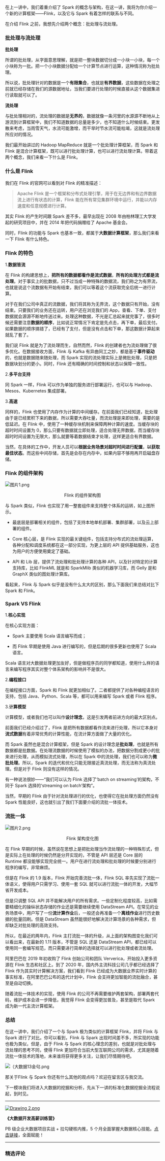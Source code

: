 <p data-nodeid="1037" class="">在上一讲中，我们着重介绍了 Spark 的概念与架构，在这一讲，我将为你介绍一个新的计算框架——Flink，以及它与 Spark 有着怎样的联系与不同。</p>
<p data-nodeid="1038">在介绍 Flink 之前，我想先介绍两个概念：批处理与流处理。</p>
<h3 data-nodeid="1039">批处理与流处理</h3>
<p data-nodeid="1040"><strong data-nodeid="1115">批处理</strong></p>
<p data-nodeid="1041">所谓的批处理，从字面意思理解，就是把一整块数据切分成一小块一小块，每一个小块称为一批。把一个小块数据分配给一个计算节点进行运算，这种情况称为批处理。</p>
<p data-nodeid="1042">所以说，批处理针对的数据是一个<strong data-nodeid="1126">有限集合</strong>，也就是<strong data-nodeid="1127">有界数据</strong>，这些数据在处理之前就已经存储在我们的源数据地址，当我们要进行处理的时候直接从这个数据集进行读取就可以了。</p>
<p data-nodeid="1043"><strong data-nodeid="1131">流处理</strong></p>
<p data-nodeid="1044">与批处理相对的，流处理的数据是<strong data-nodeid="1137">无界的</strong>，数据就像一条河里的水源源不断地从上游流到计算框架中，我们不知道数据的总量是多少，也不知道什么时候结束。更发散来考虑，当雨雪天气，水流可能激增，而干旱时节水流可能枯竭，这就是流处理所应对的情况。</p>
<p data-nodeid="1045">我们最开始讲过的 Hadoop&nbsp;MapReduce 就是一个批处理计算框架，而 Spark 和 Flink 是混合计算框架，既可以进行批处理计算，也可以进行流处理计算。带着这两个概念，我们来看一下什么是 Flink。</p>
<h3 data-nodeid="2326" class="">什么是 Flink</h3>



<p data-nodeid="1047">我们在 Flink 的官网可以看到对 Flink 的精准描述：</p>
<blockquote data-nodeid="1048">
<p data-nodeid="1049">Apache Flink 是一个框架和分布式处理引擎，用于在无边界和有边界数据流上进行有状态的计算，Flink 能在所有常见集群环境中运行，并能以内存速度和任意规模进行计算。</p>
</blockquote>
<p data-nodeid="1050">其实 Flink 的产生时间跟 Spark 差不多，最早出现在 2008 年由柏林理工大学发起的研究项目中，并在 2014 年把代码捐赠给了 Apache 基金会。</p>
<p data-nodeid="1051">同时，Flink 的功能与 Spark 也基本一致，都属于<strong data-nodeid="1148">大数据计算框架</strong>，那么我们来看一下 Flink 有什么特色。</p>
<h3 data-nodeid="1052">Flink 的特色</h3>
<p data-nodeid="6512" class="">1.<strong data-nodeid="6517">数据皆流</strong></p>


<p data-nodeid="1054">在 Flink 的构建思想上，<strong data-nodeid="1164">把所有的数据都看作是流式数据</strong>，<strong data-nodeid="1165">所有的处理方式都是流处理</strong>。对于事实上的批数据，只不过当成一种特殊的数据流，我们称之为有界流，也就是说这个流数据有开始有结束，我们可以等着这个流获取完全后统一进行计算。</p>
<p data-nodeid="1055">对于在我们公司中真正的流数据，我们将其称为无界流，这个数据只有开始，没有结束。只要我们的业务还在运转，用户还在浏览我们的 App，查看、下单、支付数据就会源源不断地传送过来。处理这种数据，不光是汇总起来就完事了，很多时候还需要注意<strong data-nodeid="1171">数据的顺序</strong>，比如说正常情况下肯定是先点击，再下单，最后支付。如果数据的顺序搞错了，已经有了支付，但是没有点击和下单，那这数据计算起来就乱了套了。</p>
<p data-nodeid="1056">我们说 Flink 就是为了流处理而生，自然而然，Flink 的创建者也为流处理做了很多优化。在数据接收方面，Flink 与 Kafka 有异曲同工之妙，都是基于<strong data-nodeid="1177">事件驱动</strong>的，也就是数据随来随处理，而 Spark 实现的流处理实际上是微批处理，只是把数据块划分的更小。同时，Flink 还有精确的时间控制和状态以保障一致性。</p>
<p data-nodeid="7564" class="">2.<strong data-nodeid="7569">多平台支持</strong></p>


<p data-nodeid="1058">同 Spark 一样，Flink 可以作为单独的服务进行部署运行，也可以与 Hadoop、Mesos、Kubernetes 集成部署。</p>
<p data-nodeid="8616" class="">3.<strong data-nodeid="8621">高速</strong></p>


<p data-nodeid="1060">同样的，Flink 也使用了内存作为计算的中间缓存。在前面我们已经知道，批处理由于是已经累积下来的数据，所以需要大吞吐量，而流处理是来即处理，需要的是低延迟。在 Flink 中，使用了一种缓存块机制来保障两种计算的速度。当缓存块的超时时间设置为 0，那么只要有数据就立即处理，适合处理无界数据，而当缓存块超时时间设置为无限大，那么就要等着数据结束才处理，这样更适合有界数据。</p>
<p data-nodeid="1061">当然，在具体的工作中，开发人员可以<strong data-nodeid="1199">根据业务场景对超时时间进行配置</strong>，<strong data-nodeid="1200">以获取最佳状态</strong>。而这些中间存储，首先是会存在内存中，如果内容不够用再开启磁盘存储。</p>
<h3 data-nodeid="1062">Flink 的组件架构</h3>
<p data-nodeid="1063"><img src="https://s0.lgstatic.com/i/image6/M00/18/E1/Cgp9HWBJhG2AedBYAAIOse0WBJU239.png" alt="图片1.png" data-nodeid="1204"></p>
<div data-nodeid="1064"><p style="text-align:center">Flink 的组件架构图</p></div>
<p data-nodeid="1065">与 Spark 类似，Flink 也实现了用一整套组件来支持整个体系的运转，如上图所示。</p>
<ul data-nodeid="1066">
<li data-nodeid="1067">
<p data-nodeid="1068">最底层是部署相关的组件，包括了支持本地单机部署、集群部署，以及云上部署的组件。</p>
</li>
<li data-nodeid="1069">
<p data-nodeid="1070">Core 核心层，是 Flink 实现的最关键组件，包括支持分布式的流处理运算，各种分配和调度系统都在这一部分实现，为更上层的 API 提供基础服务，这也为用户的方便使用奠定了基础。</p>
</li>
<li data-nodeid="1071">
<p data-nodeid="1072">API 和 Lib 层，提供了流处理和批处理计算的各种 API，以及针对特定的计算支持库，比如 FlinkML 就是和 SparkMlib 类似的机器学习库，而 Gelly 是和 GraphX 类似的图处理计算库。</p>
</li>
</ul>
<p data-nodeid="1073">看起来，Flink 与 Spark 似乎是没有什么太大的区别，那么下面我们来总结对比下 Spark 和 Flink。</p>
<h3 data-nodeid="1074">Spark&nbsp;VS&nbsp;Flink</h3>
<p data-nodeid="3364" class="">1.<strong data-nodeid="3369">核心实现</strong></p>


<p data-nodeid="1076">在核心实现方面：</p>
<ul data-nodeid="1077">
<li data-nodeid="1078">
<p data-nodeid="1079">Spark 主要使用 Scala 语言编写而成；</p>
</li>
<li data-nodeid="1080">
<p data-nodeid="1081">而 Flink 早期是使用 Java 进行编写的，但是后期的很多更新也使用了 Scala 语言。</p>
</li>
</ul>
<p data-nodeid="1082">Scala 语言对大数据处理更加友好，但是做程序员的同学都知道，使用什么样的语言来编写程序其实对整个体系架构的影响并不是很大。</p>
<p data-nodeid="4410" class="">2.<strong data-nodeid="4415">编程接口</strong></p>


<p data-nodeid="1084">在编程接口方面，Spark 和 Flink 就更加相似了。二者都提供了对各种编程语言的支持，包括 Java、Python、Scala 等，都可以用来编写 Spark 或者 Flink 程序。</p>
<p data-nodeid="5460" class="">3.<strong data-nodeid="5465">计算模型</strong></p>


<p data-nodeid="1086">计算模型，或者我们也可以叫作<strong data-nodeid="1233">设计理念</strong>，这是引发两者前进方向的最大区别点。</p>
<p data-nodeid="1087">前面我们已经介绍过了，Flink 是把所有数据都看作流来进行处理，所以它本身对<strong data-nodeid="1239">流式数据</strong>有着非常优秀的计算性能，在流计算方面做了大量的优化。</p>
<p data-nodeid="1088">而 Spark 虽然也是混合计算框架，但是 Spark 的设计理念是<strong data-nodeid="1249">批处理</strong>，也就是所有数据都是批数据。在处理流数据的时候使用了模拟的办法，把数据分割成更小的批来进行处理，从而模拟流式处理，所以在 Spark 中的流处理，我们也可以称为<strong data-nodeid="1250">微批处理</strong>。所以，Spark 的迭代和优化只能无限接近真流处理，而无法称为真流处理。但是对于 Flink 则没有这样的情况。</p>
<p data-nodeid="1089">有一种说法很妙——“我们可以认为 Flink 选择了‘batch on streaming’的架构，不同于 Spark 选择的‘streaming on batch’架构”。</p>
<p data-nodeid="1090">当然，早期的 Flink 由于针对流处理进行的优化，也使得它在批处理方面仍然没有 Spark 性能良好，这也就引出了我们下面要介绍的流批一体技术。</p>
<h3 data-nodeid="1091">流批一体</h3>
<p data-nodeid="1092"><img src="https://s0.lgstatic.com/i/image6/M01/18/DD/CioPOWBJhH6AQM7TAAFlUA0Gdi0482.png" alt="图片2.png" data-nodeid="1256"></p>
<div data-nodeid="1093"><p style="text-align:center">Flink 架构变化图</p></div>
<p data-nodeid="1094">在 Flink 早期的时候，虽然说在思想上是把批处理当作流处理的一种特殊形式，但是实际上在处理的时候仍然是分开实现的，不管是 API 层还是 Core 层的 Runtime 都没能够实现完全统一。用户在进行流处理和批处理的时候要分别进行程序的编写，非常麻烦。</p>
<p data-nodeid="1095">但是在 Flink 的 1.9 版本，Flink 开始完善流批一体，Flink SQL 率先实现了流批一体语义，使得用户只需学习、使用一套 SQL 就可以进行流批一体的开发，大幅节省开发成本。</p>
<p data-nodeid="1096">但是只调整 SQL&nbsp;API 并不能解决用户的所有需求。一些定制化程度较高，比如需要精细化的操纵状态存储的作业还是需要继续使用 DataStream API。在常见的业务场景中，用户写了一份<strong data-nodeid="1268">流计算作业</strong>后，一般还会再准备一个<strong data-nodeid="1269">离线作业</strong>进行历史数据的批量回刷。但是 DataStream 虽然能很好地解决流计算场景的各种需求，但却缺乏对批处理的高效支持。</p>
<p data-nodeid="1097">所以，在最近的两年内，Flink 主打流批一体的升级，从上面的架构图变化我们可以看出来，在最新的 1.11 版本，不管是 SQL 还是 DataStream&nbsp;API，都已经可以使用同一套编写规范，而只需要进行简单的选择就可以进行批处理或者流处理。</p>
<p data-nodeid="1098">阿里巴巴在 2019 年初收购了 Flink 创始公司和团队 Ververica，开始投入更多资源在 Flink 生态和社区上。到了 2020 年，国内外主流科技公司几乎都已经选择了 Flink 作为其实时计算解决方案，我们看到 Flink 已经成为大数据业界实时计算的事实标准，在阿里巴巴公布的迭代计划中，Flink 会支持更加智能的流批融合，甚至是自动切换。</p>
<p data-nodeid="1099">随着流批一体技术的实现，使用 Flink 的公司不再需要维护两套架构，部署两套代码，维护成本会进一步降低，我觉得 Flink 会变得更加普及，甚至是取代 Spark 成为新一代主流计算框架。</p>
<h3 data-nodeid="1100">总结</h3>
<p data-nodeid="1101">在这一讲中，我们介绍了一个与 Spark 极为类似的计算框架 Flink，并将 Flink 与 Spark 进行了对比。你可以看到，Flink 与 Spark 出现时间差不多，所实现的功能也极为类似，但是，由于 Flink 与 Spark 的核心理念的差别，也就是对批处理与流处理的思考不同，使得 Flink 更加符合当前大型互联网公司的需求，尤其是随着流批一体技术的落地，未来谁将获得更多关注，让我们尽情期待吧。</p>
<p data-nodeid="1102"><img src="https://s0.lgstatic.com/i/image6/M00/18/E1/Cgp9HWBJhJuAQeCtAAV4evNdojo805.png" alt="（大数据13金句.png" data-nodeid="1277"></p>
<p data-nodeid="1103">那关于Flink 与 Spark 你还有什么其他的观点吗？欢迎在留言区与我交流。</p>
<p data-nodeid="1104">下一模块我们将进入大数据的挖掘和分析，先从下一讲的标准化数据挖掘全流程说起，到时见。</p>
<hr data-nodeid="1105">
<p data-nodeid="1106"><a href="https://shenceyun.lagou.com/r/rJs" data-nodeid="1284"><img src="https://s0.lgstatic.com/i/image6/M00/00/6D/Cgp9HWAaHaOAI85HAAUCrlmIuEw966.png" alt="Drawing 2.png" data-nodeid="1283"></a></p>
<p data-nodeid="1107"><strong data-nodeid="1288">《大数据开发高薪训练营》</strong></p>
<p data-nodeid="1108" class="">PB 级企业大数据项目实战 + 拉勾硬核内推，5 个月全面掌握大数据核心技能。<a href="https://shenceyun.lagou.com/r/rJs" data-nodeid="1292">点击链接</a>，全面赋能！</p>

---

### 精选评论


